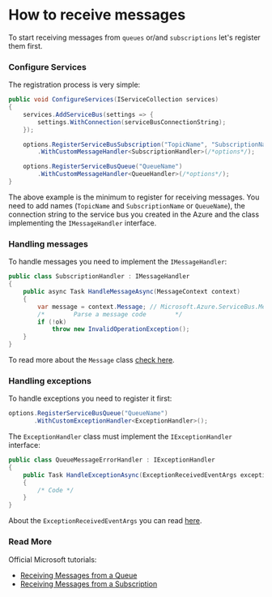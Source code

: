 # How to receive messages

To start receiving messages from `queues` or/and `subscriptions` let's register them first.

### Configure Services

The registration process is very simple:
```csharp
public void ConfigureServices(IServiceCollection services)
{
    services.AddServiceBus(settings => {
        settings.WithConnection(serviceBusConnectionString);
    });

    options.RegisterServiceBusSubscription("TopicName", "SubscriptionName")
        .WithCustomMessageHandler<SubscriptionHandler>(/*options*/);

    options.RegisterServiceBusQueue("QueueName")
        .WithCustomMessageHandler<QueueHandler>(/*options*/);
}
```
The above example is the minimum to register for receiving messages.
You need to add names (`TopicName` and `SubscriptionName` or `QueueName`), the connection string to the service bus you created in the Azure
and the class implementing the `IMessageHandler` interface.

### Handling messages

To handle messages you need to implement the `IMessageHandler`:
```csharp
public class SubscriptionHandler : IMessageHandler
{
    public async Task HandleMessageAsync(MessageContext context)
    {
        var message = context.Message; // Microsoft.Azure.ServiceBus.Message
        /*        Parse a message code        */
        if (!ok)
            throw new InvalidOperationException();
    }
}
```
To read more about the `Message` class [check here](https://docs.microsoft.com/en-us/dotnet/api/microsoft.azure.servicebus.message?view=azure-dotnet).


### Handling exceptions
To handle exceptions you need to register it first:
```csharp
options.RegisterServiceBusQueue("QueueName")
       .WithCustomExceptionHandler<ExceptionHandler>();

```
The `ExceptionHandler` class must implement the `IExceptionHandler` interface:

```csharp
public class QueueMessageErrorHandler : IExceptionHandler
{
    public Task HandleExceptionAsync(ExceptionReceivedEventArgs exceptionReceivedEventArgs)
    {
        /* Code */
    }
}
```
About the `ExceptionReceivedEventArgs` you can read [here](https://docs.microsoft.com/en-us/dotnet/api/microsoft.servicebus.messaging.exceptionreceivedeventargs?view=azure-dotnet).

### Read More
Official Microsoft tutorials:
- [Receiving Messages from a Queue](https://docs.microsoft.com/en-us/azure/service-bus-messaging/service-bus-dotnet-get-started-with-queues#receive-messages-from-the-queue)
- [Receiving Messages from a Subscription](https://docs.microsoft.com/en-us/azure/service-bus-messaging/service-bus-dotnet-how-to-use-topics-subscriptions#receive-messages-from-the-subscription)
